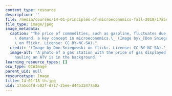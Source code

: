 ```yaml
---
content_type: resource
description: ''
file: /media/courses/14-01-principles-of-microeconomics-fall-2018/17a5cdfd502fd71725eed44532477a0a_14-01f18-th.jpg
file_type: image/jpeg
image_metadata:
  caption: "The price of commodities, such as gasoline, fluctuates due to supply and\
    \ demand, a key concept in microeconomics.\_ (Image by\_[Don Sniegowski](https://www.flickr.com/photos/sniegowski/49690472377/)\
    \ on flickr. License: CC BY-NC-SA)."
  credit: '(Image by Don Sniegowski on flickr. License: CC BY-NC-SA).'
  image-alt: 'A photo of a gas station with the price of gas displayed. A pickup truck
    hauling an ATV is in the background. '
learning_resource_types: []
ocw_type: OCWImage
parent_uid: null
resourcetype: Image
title: 14-01f18-th.jpg
uid: 17a5cdfd-502f-d717-25ee-d44532477a0a
---
```

